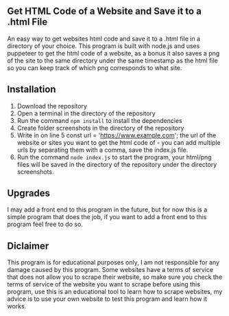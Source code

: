 ## Get HTML Code of a Website and Save it to a .html File
An easy way to get websites html code and save it to a .html file in a directory of your choice.
This program is built with node.js and uses puppeteer to get the html code of a website, as a bonus it also saves a png of the site to the same directory under the same timestamp as the html file so you can keep track of which png corresponds to what site.

## Installation
1. Download the repository
2. Open a terminal in the directory of the repository
3. Run the command `npm install` to install the dependencies
4. Create folder screenshots in the directory of the repository
5. Write in on line 5 const url = 'https://www.example.com'; the url of the website or sites you want to get the html code of - you can add multiple urls by separating them with a comma, save the index.js file.
5. Run the command `node index.js` to start the program, your html/png files will be saved in the directory of the repository under the directory screenshots.

## Upgrades
I may add a front end to this program in the future, but for now this is a simple program that does the job, if you want to add a front end to this program feel free to do so. 

## Diclaimer
This program is for educational purposes only, I am not responsible for any damage caused by this program. Some websites have a terms of service that does not allow you to scrape their website, so make sure you check the terms of service of the website you want to scrape before using this program, use this is an educational tool to learn how to scrape websites, my advice is to use your own website to test this program and learn how it works. 

